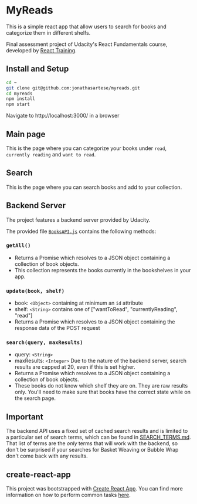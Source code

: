 # MyReads
This is a simple react app that allow users to search for books and categorize them in different shelfs.

Final assessment project of Udacity's React Fundamentals course, developed by [React Training](https://reacttraining.com).


## Install and Setup

```sh
cd ~
git clone git@github.com:jonathasartese/myreads.git
cd myreads
npm install
npm start
```
Navigate to http://localhost:3000/ in a browser

## Main page
This is the page where you can categorize your books under `read`, `currently reading` and `want to read`.

## Search
This is the page where you can search books and add to your collection. 


## Backend Server

The project features a backend server provided by Udacity.

The provided file [`BooksAPI.js`](src/BooksAPI.js) contains the following methods:

### `getAll()`
* Returns a Promise which resolves to a JSON object containing a collection of book objects.
* This collection represents the books currently in the bookshelves in your app.

### `update(book, shelf)`
* book: `<Object>` containing at minimum an `id` attribute
* shelf: `<String>` contains one of ["wantToRead", "currentlyReading", "read"]  
* Returns a Promise which resolves to a JSON object containing the response data of the POST request

### `search(query, maxResults)`
* query: `<String>`
* maxResults: `<Integer>` Due to the nature of the backend server, search results are capped at 20, even if this is set higher.
* Returns a Promise which resolves to a JSON object containing a collection of book objects.
* These books do not know which shelf they are on. They are raw results only. You'll need to make sure that books have the correct state while on the search page.

## Important
The backend API uses a fixed set of cached search results and is limited to a particular set of search terms, which can be found in [SEARCH_TERMS.md](SEARCH_TERMS.md). That list of terms are the _only_ terms that will work with the backend, so don't be surprised if your searches for Basket Weaving or Bubble Wrap don't come back with any results. 

## create-react-app

This project was bootstrapped with [Create React App](https://github.com/facebookincubator/create-react-app). You can find more information on how to perform common tasks [here](https://github.com/facebookincubator/create-react-app/blob/master/packages/react-scripts/template/README.md).